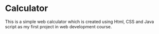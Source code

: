 # Calculator
This is a simple web calculator which is created using Html, CSS and Java script as my first project in web development course.
